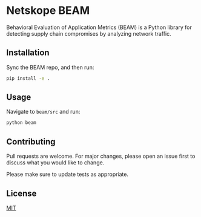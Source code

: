 # Netskope BEAM

Behavioral Evaluation of Application Metrics (BEAM) is a Python library for detecting supply chain compromises by analyzing network traffic.

## Installation

Sync the BEAM repo, and then run:

```bash
pip install -e .
```

## Usage
Navigate to `beam/src` and run:

```bash
python beam
```

## Contributing

Pull requests are welcome. For major changes, please open an issue first
to discuss what you would like to change.

Please make sure to update tests as appropriate.

## License

[MIT](https://choosealicense.com/licenses/mit/)